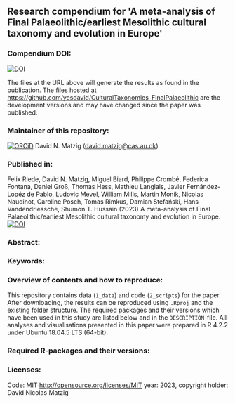 
## Research compendium for 'A meta-analysis of Final Palaeolithic/earliest Mesolithic cultural taxonomy and evolution in Europe' 

### Compendium DOI:

[![DOI](https://zenodo.org/badge/DOI/.svg)](https://doi.org/)

The files at the URL above will generate the results as found in the publication. The files hosted at <https://github.com/yesdavid/CulturalTaxonomies_FinalPalaeolithic> are the development versions and may have changed since the paper was published.

### Maintainer of this repository:

[![ORCiD](https://img.shields.io/badge/ORCiD-0000--0001--7349--5401-green.svg)](http://orcid.org/0000-0001-7349-5401) David N. Matzig (<david.matzig@cas.au.dk>) 

### Published in:

Felix Riede, David N. Matzig, Miguel Biard, Philippe Crombé, Federica Fontana, Daniel Groß, Thomas Hess, Mathieu Langlais, Javier Fernández-Lopéz de Pablo, Ludovic Mevel, William Mills, Martin Moník, Nicolas Naudinot, Caroline Posch, Tomas Rimkus, Damian Stefański, Hans Vandendriessche, Shumon T. Hussain (2023) A meta-analysis of Final Palaeolithic/earliest Mesolithic cultural taxonomy and evolution in Europe. [![DOI](https://zenodo.org/badge/DOI/.svg)](https://doi.org/) 

### Abstract:


### Keywords:


### Overview of contents and how to reproduce:

This repository contains data (`1_data`) and code (`2_scripts`) for the paper. After downloading, the results can be reproduced using `.Rproj` and the existing folder structure. The required packages and their versions which have been used in this study are listed below and in the `DESCRIPTION`-file. All analyses and visualisations presented in this paper were prepared in R 4.2.2 under Ubuntu 18.04.5 LTS (64-bit).

### Required R-packages and their versions:


### Licenses:

Code: MIT <http://opensource.org/licenses/MIT> year: 2023, copyright holder: David Nicolas Matzig

